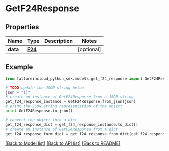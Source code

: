 # GetF24Response


## Properties
Name | Type | Description | Notes
------------ | ------------- | ------------- | -------------
**data** | [**F24**](F24.md) |  | [optional] 

## Example

```python
from fattureincloud_python_sdk.models.get_f24_response import GetF24Response

# TODO update the JSON string below
json = "{}"
# create an instance of GetF24Response from a JSON string
get_f24_response_instance = GetF24Response.from_json(json)
# print the JSON string representation of the object
print GetF24Response.to_json()

# convert the object into a dict
get_f24_response_dict = get_f24_response_instance.to_dict()
# create an instance of GetF24Response from a dict
get_f24_response_form_dict = get_f24_response.from_dict(get_f24_response_dict)
```
[[Back to Model list]](../README.md#documentation-for-models) [[Back to API list]](../README.md#documentation-for-api-endpoints) [[Back to README]](../README.md)


